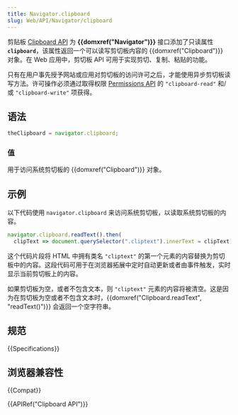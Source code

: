 ```yaml
---
title: Navigator.clipboard
slug: Web/API/Navigator/clipboard
---
```


剪贴板 [Clipboard API](/zh-CN/docs/Web/API/Clipboard_API) 为 **{{domxref("Navigator")}}** 接口添加了只读属性 **`clipboard`**，该属性返回一个可以读写剪切板内容的 {{domxref("Clipboard")}} 对象。在 Web 应用中，剪切板 API 可用于实现剪切、复制、粘贴的功能。

只有在用户事先授予网站或应用对剪切板的访问许可之后，才能使用异步剪切板读写方法。许可操作必须通过取得权限 [Permissions API](/zh-CN/docs/Web/API/Permissions_API) 的 `"clipboard-read"` 和/或 `"clipboard-write"` 项获得。

## 语法

```js
theClipboard = navigator.clipboard;
```

### 值

用于访问系统剪切板的 {{domxref("Clipboard")}} 对象。

## 示例

以下代码使用 `navigator.clipboard` 来访问系统剪切板，以读取系统剪切板的内容。

```js
navigator.clipboard.readText().then(
  clipText => document.querySelector(".cliptext").innerText = clipText);;
```

这个代码片段将 HTML 中拥有类名 `"cliptext"` 的第一个元素的内容替换为剪切板中的内容。这段代码可用于在浏览器拓展中定时自动更新或者由事件触发，实时显示当前剪切板上的内容。

如果剪切板为空，或者不包含文本，则 `"cliptext"` 元素的内容将被清空。这是因为在剪切板为空或者不包含文本时，{{domxref("Clipboard.readText", "readText()")}} 会返回一个空字符串。

## 规范

{{Specifications}}

## 浏览器兼容性

{{Compat}}

{{APIRef("Clipboard API")}}
